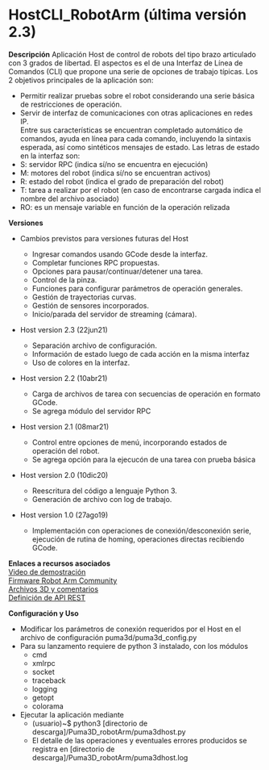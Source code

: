 # HostCLI_RobotArm (última versión 2.3)
**Descripción**
Aplicación Host de control de robots del tipo brazo articulado con 3 grados de libertad.
El aspectos es el de una Interfaz de Línea de Comandos (CLI) que propone una serie de opciones de trabajo típicas.
Los 2 objetivos principales de la aplicación son:
- Permitir realizar pruebas sobre el robot considerando una serie básica de restricciones de operación.
- Servir de interfaz de comunicaciones con otras aplicaciones en redes IP.</br>
Entre sus características se encuentran completado automático de comandos, ayuda en línea para cada comando, incluyendo la sintaxis esperada, así como sintéticos mensajes de estado.
Las letras de estado en la interfaz son:
- S: servidor RPC (indica sí/no se encuentra en ejecución)
- M: motores del robot (indica sí/no se encuentran activos)
- R: estado del robot (indica el grado de preparación del robot)
- T: tarea a realizar por el robot (en caso de encontrarse cargada indica el nombre del archivo asociado)
- RO: es un mensaje variable en función de la operación relizada

**Versiones**
* Cambios previstos para versiones futuras del Host
  - Ingresar comandos usando GCode desde la interfaz.
  - Completar funciones RPC propuestas.
  - Opciones para pausar/continuar/detener una tarea.
  - Control de la pinza.
  - Funciones para configurar parámetros de operación generales.
  - Gestión de trayectorias curvas.
  - Gestión de sensores incorporados.
  - Inicio/parada del servidor de streaming (cámara).

* Host version 2.3 (22jun21)
  - Separación archivo de configuración.
  - Información de estado luego de cada acción en la misma interfaz
  - Uso de colores en la interfaz.

* Host version 2.2 (10abr21)
  - Carga de archivos de tarea con secuencias de operación en formato GCode.
  - Se agrega módulo del servidor RPC

* Host version 2.1 (08mar21)
  - Control entre opciones de menú, incorporando estados de operación del robot.
  - Se agrega opción para la ejecucón de una tarea con prueba básica

* Host version 2.0 (10dic20)
  - Reescritura del código a lenguaje Python 3.
  - Generación de archivo con log de trabajo.

* Host version 1.0 (27ago19)
  - Implementación con operaciones de conexión/desconexión serie, ejecución de rutina de homing, operaciones directas recibiendo GCode.

**Enlaces a recursos asociados**</br>
[Video de demostración]()</br>
[Firmware Robot Arm Community](https://www-20sfactory.com/robot/resource#firmware)</br>
[Archivos 3D y comentarios](https://www.thingiverse.com/puma_3d/designs)</br>
[Definición de API REST]()</br>

**Configuración y Uso**
* Modificar los parámetros de conexión requeridos por el Host en el archivo de configuración puma3d/puma3d_config.py
* Para su lanzamento requiere de python 3 instalado, con los módulos
  - cmd
  - xmlrpc
  - socket
  - traceback
  - logging
  - getopt
  - colorama
* Ejecutar la aplicación mediante
  - (usuario)~$ python3 [directorio de descarga]/Puma3D_robotArm/puma3dhost.py
  - El detalle de las operaciones y eventuales errores producidos se registra en [directorio de descarga]/Puma3D_robotArm/puma3dhost.log
